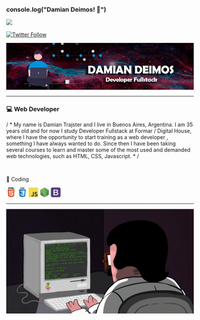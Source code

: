 

### console.log("Damian Deimos! 👋") 
<img width="center" src="https://raw.githubusercontent.com/saadeghi/saadeghi/master/dino.gif">

[![Twitter Follow](https://img.shields.io/twitter/follow/DeimosDamian?color=%231DA1F2&label=DamianDeimos&logo=twitter&style=for-the-badge)](https://twitter.com/DeimosDamian)

<img width="auto" src="DamianDeimos.jpg">


---
### 💻 Web Developer 
/ * My name is  Damian Trajster  and I live in Buenos Aires, Argentina.
I am 35 years old and for now I study Developer Fullstack at Formar / Digital House, where I have the opportunity to start training as a  web developer , something I have always wanted to do. Since then I have been taking several courses to learn and master some of the most used and demanded web technologies, such as HTML, CSS, Javascript. * /

<br>

🚀 Coding

<img width="26px" src="https://raw.githubusercontent.com/github/explore/80688e429a7d4ef2fca1e82350fe8e3517d3494d/topics/html/html.png"> <img width="26px" src="https://raw.githubusercontent.com/github/explore/80688e429a7d4ef2fca1e82350fe8e3517d3494d/topics/css/css.png"> <img width="26px" src="https://raw.githubusercontent.com/github/explore/80688e429a7d4ef2fca1e82350fe8e3517d3494d/topics/javascript/javascript.png"> <img width="26px" src="https://raw.githubusercontent.com/github/explore/80688e429a7d4ef2fca1e82350fe8e3517d3494d/topics/nodejs/nodejs.png"> <img width="26px" src="https://raw.githubusercontent.com/github/explore/80688e429a7d4ef2fca1e82350fe8e3517d3494d/topics/bootstrap/bootstrap.png"> 

---



<img width="center" src="gifprogramer.gif
">